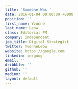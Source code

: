 ```yaml
---
title: 'Someone Was '
date: 2016-01-04 00:00:00 +0000
position: ''
first_name: Yvonne
last_name: Leow
class: Editorial PM
company: Independent
job_title: Digital Strategist
twitter: YvonneLeow
website: https://google.com
linkedin: in/goog
email: ''
dribbble: ''
github: ''
medium: ''
layout: default
---
```


